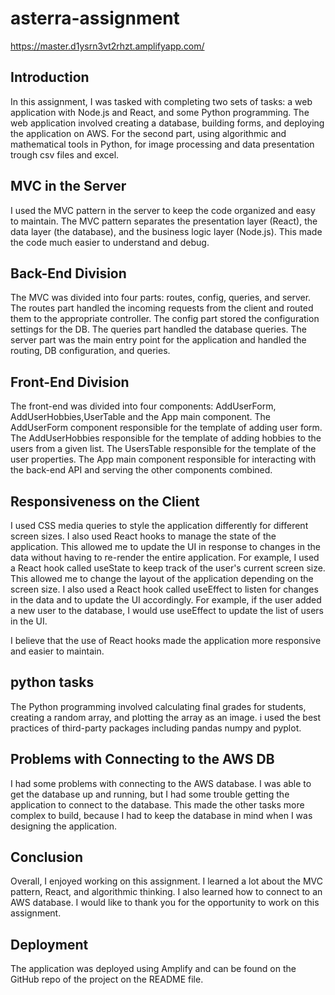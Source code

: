 # asterra-assignment
 
https://master.d1ysrn3vt2rhzt.amplifyapp.com/

## Introduction

In this assignment, I was tasked with completing two sets of tasks: a web application with Node.js and React, and some Python programming. The web application involved creating a database, building forms, and deploying the application on AWS.
For the second part, using algorithmic and mathematical tools in Python, for image processing and data presentation trough csv files and excel. 

## MVC in the Server

I used the MVC pattern in the server to keep the code organized and easy to maintain. The MVC pattern separates the presentation layer (React), the data layer (the database), and the business logic layer (Node.js). This made the code much easier to understand and debug.

## Back-End Division

The MVC was divided into four parts: routes, config, queries, and server. The routes part handled the incoming requests from the client and routed them to the appropriate controller. The config part stored the configuration settings for the DB. The queries part handled the database queries. The server part was the main entry point for the application and handled the routing, DB configuration, and queries.

## Front-End Division

The front-end was divided into four components: AddUserForm, AddUserHobbies,UserTable and the App main component. The AddUserForm component responsible for the template of adding user form. The AddUserHobbies responsible for the template of  adding hobbies to the users from a given list. The UsersTable responsible for the template of  the user properties. 
The App main component responsible for interacting with the back-end API and serving the other components combined.

## Responsiveness on the Client

I used CSS media queries to style the application differently for different screen sizes. I also used React hooks to manage the state of the application. This allowed me to update the UI in response to changes in the data without having to re-render the entire application. For example, I used a React hook called useState to keep track of the user's current screen size. This allowed me to change the layout of the application depending on the screen size. I also used a React hook called useEffect to listen for changes in the data and to update the UI accordingly. For example, if the user added a new user to the database, I would use useEffect to update the list of users in the UI.

I believe that the use of React hooks made the application more responsive and easier to maintain.
## python tasks
The Python programming involved calculating final grades for students, creating a random array, and plotting the array as an image. i used the best practices of third-party packages including pandas numpy and pyplot.

## Problems with Connecting to the AWS DB

I had some problems with connecting to the AWS database. I was able to get the database up and running, but I had some trouble getting the application to connect to the database. This made the other tasks more complex to build, because I had to keep the database in mind when I was designing the application.

## Conclusion

Overall, I enjoyed working on this assignment. I learned a lot about the MVC pattern, React, and algorithmic thinking. I also learned how to connect to an AWS database. I would like to thank you for the opportunity to work on this assignment.

## Deployment

The application was deployed using Amplify and can be found on the GitHub repo of the project on the README file.